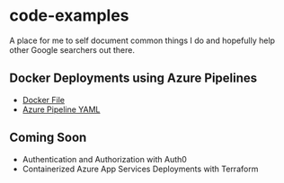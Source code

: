 # code-examples
A place for me to self document common things I do and hopefully help other Google searchers out there.

## Docker Deployments using Azure Pipelines
- [Docker File](https://github.com/strick/code-examples/blob/main/deployment/azure-devops/Docker-prod)
- [Azure Pipeline YAML](https://github.com/strick/code-examples/blob/main/deployment/azure-devops/azure-pipelines.yml)

## Coming Soon
- Authentication and Authorization with Auth0
- Containerized Azure App Services Deployments with Terraform
